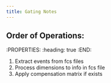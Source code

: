 ```yaml
---
title: Gating Notes
---
```


## Order of Operations:
:PROPERTIES:
:heading: true
:END:
1. Extract events from fcs files
2. Process dimensions to info in fcs file
3. Apply compensation matrix if exists
